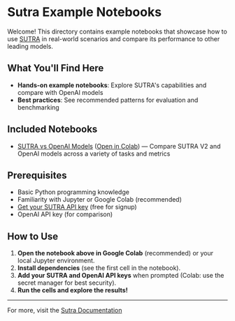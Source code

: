 # Sutra Example Notebooks

Welcome! This directory contains example notebooks that showcase how to use [SUTRA](https://www.two.ai/sutra) in real-world scenarios and compare its performance to other leading models.

## What You'll Find Here

- **Hands-on example notebooks**: Explore SUTRA's capabilities and compare with OpenAI models
- **Best practices**: See recommended patterns for evaluation and benchmarking

## Included Notebooks

- [SUTRA vs OpenAI Models](sutra_vs_openai_models.ipynb) ([Open in Colab](https://colab.research.google.com/drive/175pEoGuZX_6s2lxzXiiT4lYS76QIdg-k?usp=sharing)) — Compare SUTRA V2 and OpenAI models across a variety of tasks and metrics

## Prerequisites

- Basic Python programming knowledge
- Familiarity with Jupyter or Google Colab (recommended)
- [Get your SUTRA API key](https://www.two.ai/sutra/api) (free for signup)
- OpenAI API key (for comparison)

## How to Use

1. **Open the notebook above in Google Colab** (recommended) or your local Jupyter environment.
2. **Install dependencies** (see the first cell in the notebook).
3. **Add your SUTRA and OpenAI API keys** when prompted (Colab: use the secret manager for best security).
4. **Run the cells and explore the results!**

---

For more, visit the [Sutra Documentation](https://docs.two.ai/version-2/docs/get-started-with-sutra) 